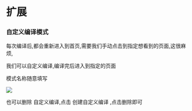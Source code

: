 # 扩展

### 自定义编译模式

每次编译后,都会重新进入到首页,需要我们手动点击到指定想看到的页面,这很麻烦,

我们可以自定义编译,编译完后进入到指定的页面

模式名称随意填写

![](D:\学习\wanye\HTML\微信小程序\笔记\img\24-1.png)



也可以删除 自定义编译,点击 创建自定义编译  ,点击删除即可